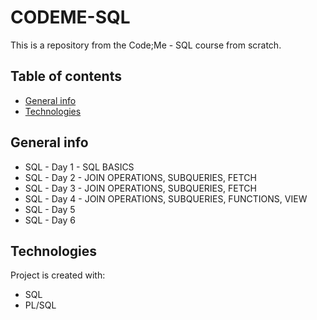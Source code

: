 # CODEME-SQL
This is a repository from the Code;Me - SQL course from scratch.

## Table of contents
* [General info](#general-info)
* [Technologies](#technologies)

## General info
* SQL - Day 1 - SQL BASICS
* SQL - Day 2 - JOIN OPERATIONS, SUBQUERIES, FETCH
* SQL - Day 3 - JOIN OPERATIONS, SUBQUERIES, FETCH
* SQL - Day 4 - JOIN OPERATIONS, SUBQUERIES, FUNCTIONS, VIEW
* SQL - Day 5
* SQL - Day 6

	
## Technologies
Project is created with:
* SQL
* PL/SQL
